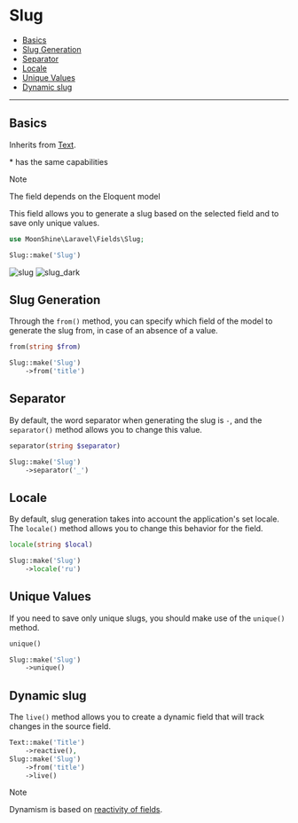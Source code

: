 # Slug

- [Basics](#basics)
- [Slug Generation](#from)
- [Separator](#separator)
- [Locale](#locale)
- [Unique Values](#unique)
- [Dynamic slug](#live)

---

<a name="basics"></a>
## Basics

Inherits from [Text](/docs/{{version}}/fields/text).

\* has the same capabilities

> [!NOTE]
> The field depends on the Eloquent model

This field allows you to generate a slug based on the selected field and to save only unique values.

```php
use MoonShine\Laravel\Fields\Slug;

Slug::make('Slug')
```

![slug](https://raw.githubusercontent.com/moonshine-software/doc/3.x/resources/screenshots/slug.png#light)
![slug_dark](https://raw.githubusercontent.com/moonshine-software/doc/3.x/resources/screenshots/slug_dark.png#dark)

<a name="from"></a>
## Slug Generation

Through the `from()` method, you can specify which field of the model to generate the slug from, in case of an absence of a value.

```php
from(string $from)
```

```php
Slug::make('Slug')
    ->from('title')
```

<a name="separator"></a>
## Separator

By default, the word separator when generating the slug is `-`, and the `separator()` method allows you to change this value.

```php
separator(string $separator)
```

```php
Slug::make('Slug')
    ->separator('_')
```

<a name="locale"></a>
## Locale

By default, slug generation takes into account the application's set locale.
The `locale()` method allows you to change this behavior for the field.

```php
locale(string $local)
```

```php
Slug::make('Slug')
    ->locale('ru')
```

<a name="unique"></a>
## Unique Values

If you need to save only unique slugs, you should make use of the `unique()` method.

```php
unique()
```

```php
Slug::make('Slug')
    ->unique()
```

<a name="live"></a>
## Dynamic slug

The `live()` method allows you to create a dynamic field that will track changes in the source field.

```php
Text::make('Title')
    ->reactive(),
Slug::make('Slug')
    ->from('title')
    ->live()
```

> [!NOTE]
> Dynamism is based on [reactivity of fields](/docs/{{version}}/fields/basic-methods#reactive).
